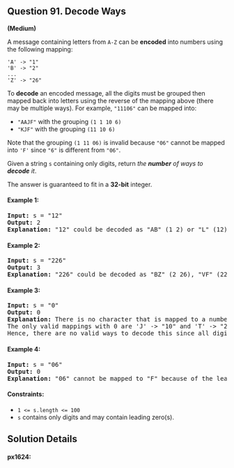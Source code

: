 ## Question 91. Decode Ways

**(Medium)**

A message containing letters from `A-Z` can be **encoded** into numbers using the following mapping:

```
'A' -> "1"
'B' -> "2"
...
'Z' -> "26"
```
To **decode** an encoded message, all the digits must be grouped then mapped back into letters using the reverse of the mapping above (there may be multiple ways). For example, `"11106"` can be mapped into:

* `"AAJF"` with the grouping `(1 1 10 6)`
* `"KJF"` with the grouping `(11 10 6)`

Note that the grouping `(1 11 06)` is invalid because `"06"` cannot be mapped into `'F'` since `"6"` is different from `"06"`.

Given a string `s` containing only digits, return *the **number** of ways to **decode** it*.

The answer is guaranteed to fit in a **32-bit** integer.
#### Example 1:

<pre>
<b>Input:</b> s = "12"
<b>Output:</b> 2
<b>Explanation:</b> "12" could be decoded as "AB" (1 2) or "L" (12).
</pre>

#### Example 2:

<pre>
<b>Input:</b> s = "226"
<b>Output:</b> 3
<b>Explanation:</b> "226" could be decoded as "BZ" (2 26), "VF" (22 6), or "BBF" (2 2 6).
</pre>

#### Example 3:

<pre>
<b>Input:</b> s = "0"
<b>Output:</b> 0
<b>Explanation:</b> There is no character that is mapped to a number starting with 0.
The only valid mappings with 0 are 'J' -> "10" and 'T' -> "20", neither of which start with 0.
Hence, there are no valid ways to decode this since all digits need to be mapped.
</pre>

#### Example 4:

<pre>
<b>Input:</b> s = "06"
<b>Output:</b> 0
<b>Explanation:</b> "06" cannot be mapped to "F" because of the leading zero ("6" is different from "06").
</pre>

#### Constraints:

* `1 <= s.length <= 100`
* `s` contains only digits and may contain leading zero(s).

## Solution Details

#### px1624:
